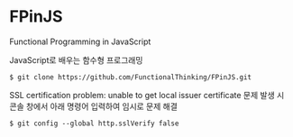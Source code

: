 # FPinJS

Functional Programming in JavaScript

JavaScript로 배우는 함수형 프로그래밍

    $ git clone https://github.com/FunctionalThinking/FPinJS.git

SSL certification problem: unable to get local issuer certificate 문제 발생 시 콘솔 창에서 아래 명령어 입력하여 임시로 문제 해결

    $ git config --global http.sslVerify false
